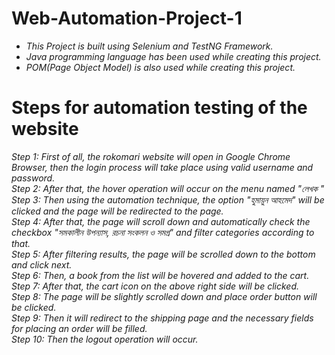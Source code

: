 # Web-Automation-Project-1
* *This Project is built using Selenium and TestNG Framework.*<br>
* *Java programming language has been used while creating this project.*<br>
* *POM(Page Object Model) is also used while creating this project.*

# Steps for automation testing of the website
*Step 1: First of all, the rokomari website will open in Google Chrome Browser, then the login process will take place using valid username and password.* <br>
*Step 2: After that, the hover operation will occur on the menu named "লেখক "* <br>
*Step 3: Then using the automation technique, the option "হুমায়ুন আহমেদ" will be clicked and the page will be redirected to the page.* <br>
*Step 4: After that, the page will scroll down and automatically check the checkbox "সমকালীন উপন্যাস, রচনা সংকলন ও সমগ্র" and filter categories according to that.* <br>
*Step 5: After filtering results, the page will be scrolled down to the bottom and click next.* <br>
*Step 6: Then, a book from the list will be hovered and added to the cart.* <br>
*Step 7: After that, the cart icon on the above right side will be clicked.* <br>
*Step 8: The page will be slightly scrolled down and place order button will be clicked.* <br>
*Step 9: Then it will redirect to the shipping page and the necessary fields for placing an order will be filled.* <br>
*Step 10: Then the logout operation will occur.* <br>
